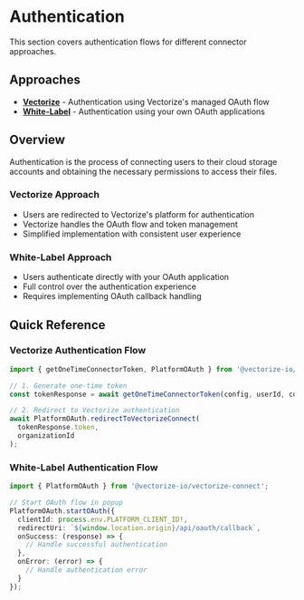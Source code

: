 # Authentication

This section covers authentication flows for different connector approaches.

## Approaches

- **[Vectorize](./vectorize/)** - Authentication using Vectorize's managed OAuth flow
- **[White-Label](./white-label/)** - Authentication using your own OAuth applications

## Overview

Authentication is the process of connecting users to their cloud storage accounts and obtaining the necessary permissions to access their files.

### Vectorize Approach
- Users are redirected to Vectorize's platform for authentication
- Vectorize handles the OAuth flow and token management
- Simplified implementation with consistent user experience

### White-Label Approach
- Users authenticate directly with your OAuth application
- Full control over the authentication experience
- Requires implementing OAuth callback handling

## Quick Reference

### Vectorize Authentication Flow
```typescript
import { getOneTimeConnectorToken, PlatformOAuth } from '@vectorize-io/vectorize-connect';

// 1. Generate one-time token
const tokenResponse = await getOneTimeConnectorToken(config, userId, connectorId);

// 2. Redirect to Vectorize authentication
await PlatformOAuth.redirectToVectorizeConnect(
  tokenResponse.token,
  organizationId
);
```

### White-Label Authentication Flow
```typescript
import { PlatformOAuth } from '@vectorize-io/vectorize-connect';

// Start OAuth flow in popup
PlatformOAuth.startOAuth({
  clientId: process.env.PLATFORM_CLIENT_ID!,
  redirectUri: `${window.location.origin}/api/oauth/callback`,
  onSuccess: (response) => {
    // Handle successful authentication
  },
  onError: (error) => {
    // Handle authentication error
  }
});
```
